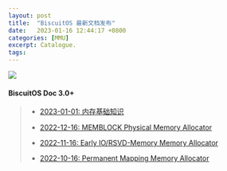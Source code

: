 ```yaml
---
layout: post
title:  "BiscuitOS 最新文档发布"
date:   2023-01-16 12:44:17 +0800
categories: [MMU]
excerpt: Catalogue.
tags:
---
```


![](/assets/PDB/RPI/RPI100100.png)

#### BiscuitOS Doc 3.0+

> - [2023-01-01: 内存基础知识](/blog/Memory-Hardware/)
>
> - [2022-12-16: MEMBLOCK Physical Memory Allocator](/blog/MEMBLOCK-MEMAT/)
>
> - [2022-11-16: Early IO/RSVD-Memory Memory Allocator](/blog/EARLY-IO-REVDMEM-MEMAT/)
>
> - [2022-10-16: Permanent Mapping Memory Allocator](/blog/PERMANENT-MEMAT/)

